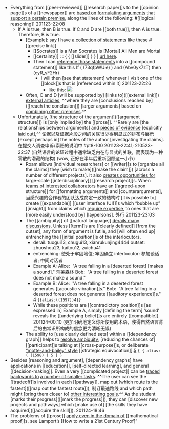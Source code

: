- Everything from [[peer-reviewed]] [[research paper]]s to the [[opinion page]]s of a [[newspaper]] are [based on](((XSmlfO4Cr))) [formulating arguments]([[argument]]) that [support a certain premise]([[premise]]), along the lines of the following: #[[logical reasoning]]
201123-22:08
    - If A is true, then B is true.
If C and D are [[both true]], then A is true.
Therefore, B is true.
        - [Example]: say I have [a collection of statements]([[statement]]) like these     #[[precise link]]
            - [[Socrates]] is a Man
Socrates is [Mortal]
All Men are Mortal
            - [[certainty]] : : { { [[slider]] } } | [url here](https://roamresearch.com/#/app/help/page/bDlZbAB-p).
            - Then I can [reference those statements]([[reference]]) into a [[compound statement]] like this
If ( (73qfpWUie) ) and (Abv0yk7zT) then (eyR_sF2Hr)
                - I will then [see that statement] whenever I visit one of the [[block]]s that is [referenced within it]
201123-22:26
                    - like this: ![](https://firebasestorage.googleapis.com/v0/b/firescript-577a2.appspot.com/o/imgs%2Fv8%2Fhelp%2FbGuVgwv7eo?alt=media&token=5cc08cb5-9668-4812-9084-38cd9cd816cf)
        - Often, C and D [will be supported by] [links to]([[external link]]) [external articles](((1j6jxQrx_))), ^^where they are [conclusions reached by]([[reach the conclusion]]) [larger arguments] based on [combining other premises](((MJR_1OkWl))).^^ 
    - Unfortunately, [the structure of the argument]([[argument structure]]) is [only implied by] the [[prose]]. ^^Rarely are [the relationships between arguments] and [pieces of evidence]([[evidence]]) [explicitly laid out],^^ 论据以及证据片段之间的关联很少得到显式的排布与展示 [except perhaps in] the notes of the author [investigating the claims]. 在提交人调查申诉/索赔的说明中 #pt8-100 
201123-22:41; 210523-22:37
(自然语言的论证过程中通常缺乏内在与显式的关联，而表现为一种零散的潜藏的结构)
(wow, 正好在半年后重新回顾这一小节)
        - Roam allows [individual researchers] or [[writer]]s to [organize all the claims] they [wish to make]([[make the claim]]) [across a number of different projects]. It also [creates opportunities for]([[opportunity]]) large-scale [[interdisciplinary]] [[research project]]s. When [teams of interested collaborators]([[collaborator]]) have an [[agreed-upon structure]] for [[formatting arguments]] and [counterarguments], 当感兴趣的合作者的团队达成商定一致的结构时 [it is possible to] create [[expandable]] [[user interface (UI)]]s which “bubble up” [[insight]] from claims which [require expertise]([[expertise]]), to ones that are [more easily understood by] [laypersons]. 外行
201123-23:03
        - The [[ambiguity]] of [[natural language]] [derails many discussions]([[discussion]]). Unless [[term]]s are [[clearly defined]] [from the outset], any form of argument is futile, and [will often end up] entrenching the [[initial position]]s of the interlocutors.
            - derail: tuogui13, chugui13, xianrukunjing4444
outset: zhuoshou23, kaitou12, zuichu41
            - entrenching: 使处于牢固地位; 牢固确立
interlocutor: 参加谈话者; 中间对话者
            - Example A: Alice:  "A tree falling in a [deserted forest] [makes a sound]." 荒芜森林 
Bob:  "A tree falling in a deserted forest does not make a sound."
            - Example B: Alice:  "A tree falling in a deserted forest generates [[acoustic vibration]]s."
Bob:  "A tree falling in a deserted forest does not generate [[auditory experience]]s." [4](((VKYBpUhDe))) `{{alias:((1597))4}}` 
            - While these positions are [[contradictory position]]s [as expressed in] Example A, simply [defining the term] ‘sound’ reveals the [[underlying belief]]s are entirely [[compatible]]. 
201124-00:10
(更加明确地定义你所使用的术语，使得自然语言背后的由常识所构成的信念更为清晰无误)
        - The ability to [use clearly defined sets] within a [[dependency graph]] helps to [resolve ambiguity]([[ambiguity]]), [reducing the chances of] [[participant]]s talking at [[cross-purpose]]s, or deliberate [“motte-and-bailey” style](((EUE-J-BVz))) [[strategic equivocation]].[5](((MFY2n1R_c))) `{ { alias: ( (1598) ) 5 } }`
- Besides [reasoning and argument], [dependency graphs] have applications in [[education]], [self-directed learning], and general [[decision-making]]. Even a very [[complicated project]] can be [traced backwards to]([[trace]]) [a number of smaller tasks]([[task]]). ^^The user can see the [[tradeoff]]s involved in each [[pathway]], map out [which route is the fastest]([[map out the fastest route]]), 制订最速路线 and which path might [bring them closer to] [other interesting goals]([[goal]]).^^ As the student [marks their progress]([[mark the progress]]), they can [discover new projects and pathways] which [make use of] [the skills they have acquired]([[acquire the skill]]).
201124-18:46
- The problems of [[prose]] [apply even in the domain of]([[domain]]) [[mathematical proof]]s, see Lamport’s [How to write a 21st Century Proof]”
